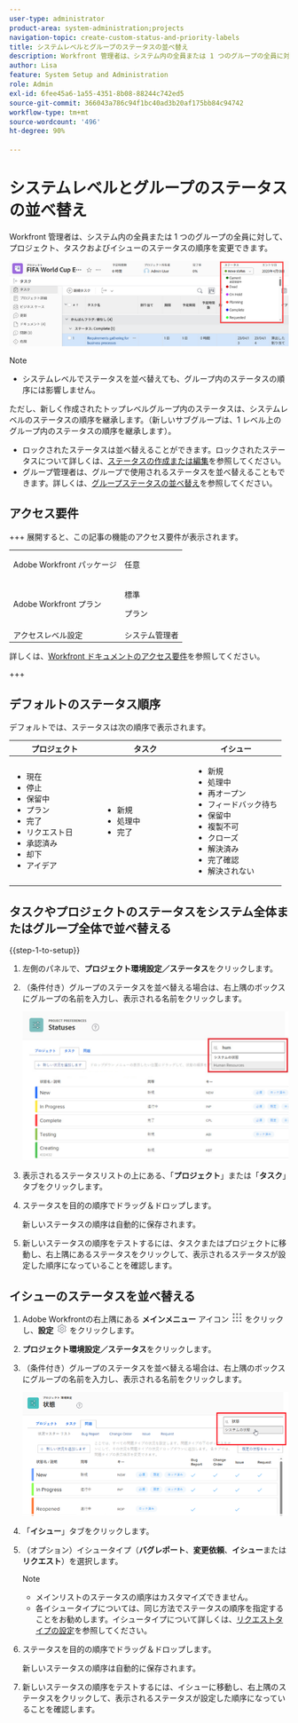 ```yaml
---
user-type: administrator
product-area: system-administration;projects
navigation-topic: create-custom-status-and-priority-labels
title: システムレベルとグループのステータスの並べ替え
description: Workfront 管理者は、システム内の全員または 1 つのグループの全員に対して、プロジェクト、タスクおよびイシューのステータスの順序を変更できます。
author: Lisa
feature: System Setup and Administration
role: Admin
exl-id: 6fee45a6-1a55-4351-8b08-88244c742ed5
source-git-commit: 366043a786c94f1bc40ad3b20af175bb84c94742
workflow-type: tm+mt
source-wordcount: '496'
ht-degree: 90%

---
```


# システムレベルとグループのステータスの並べ替え

Workfront 管理者は、システム内の全員または 1 つのグループの全員に対して、プロジェクト、タスクおよびイシューのステータスの順序を変更できます。

<!--The system version of this snippet mentions a single group because a sysadmin call also reorder statuses there. Group admin version of this article is still needed.-->

![ ステータス ](assets/statuses.png)

>[!NOTE]
>
>* システムレベルでステータスを並べ替えても、グループ内のステータスの順序には影響しません。
>
>  ただし、新しく作成されたトップレベルグループ内のステータスは、システムレベルのステータスの順序を継承します。（新しいサブグループは、1 レベル上のグループ内のステータスの順序を継承します）。
>
>* ロックされたステータスは並べ替えることができます。ロックされたステータスについて詳しくは、[ステータスの作成または編集](../../../administration-and-setup/customize-workfront/creating-custom-status-and-priority-labels/create-or-edit-a-status.md)を参照してください。
>* グループ管理者は、グループで使用されるステータスを並べ替えることもできます。詳しくは、[グループステータスの並べ替え](../../../administration-and-setup/manage-groups/manage-group-statuses/reorder-group-statuses-from-groups-area.md)を参照してください。
>

## アクセス要件

+++ 展開すると、この記事の機能のアクセス要件が表示されます。

<table style="table-layout:auto"> 
 <col> 
 <col> 
 <tbody> 
  <tr> 
   <td>Adobe Workfront パッケージ</td> 
   <td><p>任意</p></td> 
  </tr> 
  <tr> 
   <td>Adobe Workfront プラン</td> 
   <td><p>標準</p>
       <p>プラン</p></td>
  </tr> 
  <tr> 
   <td>アクセスレベル設定</td> 
   <td>システム管理者</td> 
  </tr> 
 </tbody> 
</table>

詳しくは、[Workfront ドキュメントのアクセス要件](/help/quicksilver/administration-and-setup/add-users/access-levels-and-object-permissions/access-level-requirements-in-documentation.md)を参照してください。

+++

## デフォルトのステータス順序

デフォルトでは、ステータスは次の順序で表示されます。

<table style="table-layout:auto"> 
 <col> 
 <col> 
 <col> 
 <thead> 
  <tr> 
   <th width="33.33%">プロジェクト</th> 
   <th width="33.33%">タスク</th> 
   <th width="33.33%">イシュー</th> 
  </tr> 
 </thead> 
 <tbody> 
  <tr> 
   <td> 
    <ul> 
     <li>現在</li> 
     <li>停止</li> 
     <li> 保留中 </li> 
     <li> プラン </li> 
     <li> 完了 </li> 
     <li> リクエスト日 </li> 
     <li> 承認済み </li> 
     <li> 却下 </li> 
     <li> アイデア </li> 
    </ul> </td> 
   <td> 
    <ul> 
     <li>新規</li> 
     <li>処理中</li> 
     <li>完了</li> 
    </ul> </td> 
   <td> 
    <ul> 
     <li>新規</li> 
     <li>処理中</li> 
     <li>再オープン</li> 
     <li>フィードバック待ち</li> 
     <li>保留中</li> 
     <li>複製不可</li> 
     <li>クローズ</li> 
     <li>解決済み</li> 
     <li>完了確認</li> 
     <li>解決されない</li> 
    </ul> </td> 
  </tr> 
 </tbody> 
</table>

## タスクやプロジェクトのステータスをシステム全体またはグループ全体で並べ替える

{{step-1-to-setup}}

1. 左側のパネルで、**プロジェクト環境設定／ステータス**&#x200B;をクリックします。
1. （条件付き）グループのステータスを並べ替える場合は、右上隅のボックスにグループの名前を入力し、表示される名前をクリックします。

   ![ システムステータス ](assets/system-statuses-in-upper-rt-corner-group.jpg)

1. 表示されるステータスリストの上にある、「**プロジェクト**」または「**タスク**」タブをクリックします。

1. ステータスを目的の順序でドラッグ＆ドロップします。

   新しいステータスの順序は自動的に保存されます。

1. 新しいステータスの順序をテストするには、タスクまたはプロジェクトに移動し、右上隅にあるステータスをクリックして、表示されるステータスが設定した順序になっていることを確認します。

## イシューのステータスを並べ替える

1. Adobe Workfrontの右上隅にある **メインメニュー** アイコン ![ メインメニューアイコン ](assets/main-menu-icon.png) をクリックし、**設定** ![ 歯車設定アイコン ](assets/gear-icon-settings.png) をクリックします。

1. **プロジェクト環境設定／ステータス**&#x200B;をクリックします。
1. （条件付き）グループのステータスを並べ替える場合は、右上隅のボックスにグループの名前を入力し、表示される名前をクリックします。

   ![ グループの問題ステータス ](assets/issue-statuses-group-name.png)

1. 「**イシュー**」タブをクリックします。
1. （オプション）イシュータイプ（**バグレポート**、**変更依頼**、**イシュー**&#x200B;または **リクエスト**）を選択します。

   >[!NOTE]
   >
   >* メインリストのステータスの順序はカスタマイズできません。
   >* 各イシュータイプについては、同じ方法でステータスの順序を指定することをお勧めします。イシュータイプについて詳しくは、[リクエストタイプの設定](../../../administration-and-setup/set-up-workfront/configure-system-defaults/configure-request-types.md)を参照してください。

1. ステータスを目的の順序でドラッグ＆ドロップします。

   新しいステータスの順序は自動的に保存されます。

1. 新しいステータスの順序をテストするには、イシューに移動し、右上隅のステータスをクリックして、表示されるステータスが設定した順序になっていることを確認します。
